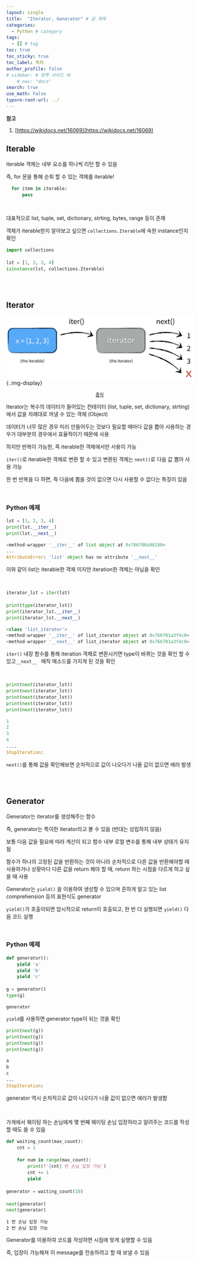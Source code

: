 ```yaml
---
layout: single
title:  "Iterator, Generator" # 글 제목
categories: 
  - Python # category
tags: 
  - [] # tag
toc: true 
toc_sticky: true
toc_label: 목차
author_profile: false
# sidebar: # 왼쪽 사이드 바
    # nav: "docs"
search: true 
use_math: False
typore-root-url: ../
---
```


**참고**

1. [https://wikidocs.net/16069](https://wikidocs.net/16069)

## Iterable

iterable 객체는 내부 요소를 하나씩 리턴 할 수 있음

즉, for 문을 통해 순회 할 수 있는 객체를 iterable!

```python
  for item in iterable:
      pass
```

<br>

대표적으로 list, tuple, set, dictionary, strting, bytes, range 등이 존재

객체가 iterable한지 알아보고 싶으면 `collections.Iterable`에 속한 instance인지 확인 

```python
import collections

lst = [1, 2, 3, 4]
isinstance(lst, collections.Iterable)
```



<br><br>



## Iterator

![iterable-vs-iterator](/images/2024-04-23-iterator_generator/iterable-vs-iterator.png){:.img-display}

<center style="font-size:12px;">
    <a href="https://nvie.com/posts/iterators-vs-generators/"> 출처 </a>
</center>







Iterator는 복수의 데이터가 들어있는 컨테이터 (list, tuple, set, dictionary, strting) 에서 값을 차례대로 꺼낼 수 있는 객체 (Object)

데이터가 너무 많은 경우 미리 만들어두는 것보다 필요할 때마다 값을 뽑아 사용하는 경우가 대부분의 경우에서 효율적이기 때문에 사용 

하지만 반복이 가능한, 즉 iterable한 객체에서만 사용이 가능

`iter()`로 iterable한 객체로 변환 할 수 있고 변환된 객체는 `next()`로 다음 값 뽑아 사용 가능

한 번 반복을 다 하면, 즉 다음에 뽑을 것이 없으면 다시 사용할 수 없다는 특징이 있음



<br>

### Python 예제

```python
lst = [1, 2, 3, 4]
print(lst.__iter__)
print(lst.__next__)
```

```python
<method-wrapper '__iter__' of list object at 0x766700a98180>
...
AttributeError: 'list' object has no attribute '__next__'
```

이와 같이 list는 iterable한 객체 이지만 iteration한 객체는 아님을 확인



<br>

```python
iterator_lst = iter(lst)

print(type(iterator_lst))
print(iterator_lst.__iter__)
print(iterator_lst.__next__)
```

```python
<class 'list_iterator'>
<method-wrapper '__iter__' of list_iterator object at 0x766701a3f4c0>
<method-wrapper '__next__' of list_iterator object at 0x766701a3f4c0>
```

`iter()` 내장 함수를 통해 iteration 객체로 변환시키면 type이 바뀌는 것을 확인 할 수 있고`__next__ `  매직 매소드를 가지게 된 것을 확인

<br>

```python
print(next(iterator_lst))
print(next(iterator_lst))
print(next(iterator_lst))
print(next(iterator_lst))
print(next(iterator_lst))
```

```python
1
2
3
4
....
StopIteration: 
```

`next()`를 통해 값을 확인해보면 순차적으로 값이 나오다가 나올 값이 없으면 에러 발생

<br><br>

## Generator

Generator는 iterator를 생성해주는 함수

즉, generator는 특이한 iterator라고 볼 수 있음 (반대는 성립하지 않음)

보통 다음 값을 필요에 따라 계산이 되고 함수 내부 로컬 변수를 통해 내부 상태가 유지됨 

함수가 하나의 고정된 값을 반환하는 것이 아니라 순차적으로 다른 값을 반환해야할 때 사용하거나 상황마다 다른 값을 return 해야 할 때, return 하는 시점을 다르게 하고 싶을 때 사용 

Generator는 `yield()` 을 이용하여 생성할 수 있으며 흔하게 알고 있는 list comprehension 등의 표현식도 generator 

`yield()`가 호출이되면 암시적으로 return이 호출되고, 한 번 더 실행되면 `yield()` 다음 코드 실행

<br>

### Python 예제

```python
def generator():
    yield 'a'
    yield 'b'
    yield 'c'
    
g = generator()
type(g)
```

```
generator
```

`yield`를 사용하면 generator type이 되는 것을 확인

```python
print(next(g))
print(next(g))
print(next(g))
print(next(g))
```

```python
a
b
c
...
StopIteration: 
```

generator 역시 순차적으로 값이 나오다가 나올 값이 없으면 에러가 발생함

<br>

가게에서 웨이팅 하는 손님에게 몇 번째 웨이팅 손님 입장하라고 알려주는 코드를 작성할 때도 쓸 수 있음

```python
def waiting_count(max_count):
    cnt = 1
    
    for num in range(max_count):
        print(f'{cnt} 번 손님 입장 가능')
        cnt += 1
        yield
        
generator = waiting_count(10)

next(generator)
next(generator)
```

```
1 번 손님 입장 가능
2 번 손님 입장 가능
```

Generator를 이용하여 코드를 작성하면 시점에 맞게 실행할 수 있음

즉, 입장이 가능해져 이 message를 전송하려고 할 때 보낼 수 있음

<br><br>
